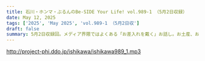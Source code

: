 ```yaml
---
title: 石川・ホンマ・ぶるんのBe-SIDE Your Life! vol.989-1 （5月2日収録）
date: May 12, 2025
tags: ['2025', 'May 2025', 'vol.989-1 （5月2日収']
draft: false
summary: 5月2日収録回。メディア界隈ではよくある「お差入れを戴く」お話し。お土産、お持たせ、ご挨拶。巷では贈り合う機会も減ってきたそうですが、本番前、中座しにくい現場には特に、大変有難いものです...
---
```


http://project-phi.ddo.jp/ishikawa/ishikawa989_1.mp3